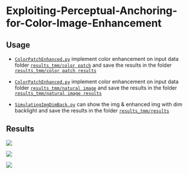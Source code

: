 # Exploiting-Perceptual-Anchoring-for-Color-Image-Enhancement

## Usage

* [`ColorPatchEnhanced.py`](https://github.com/patrick0314/Exploiting-Perceptual-Anchoring-for-Color-Image-Enhancement/blob/main/ColorPatchEnhanced.py) implement color enhancement on input data folder [`results_tmm/color patch`](https://github.com/patrick0314/Exploiting-Perceptual-Anchoring-for-Color-Image-Enhancement/tree/main/results_tmm/color%20patch) and save the results in the folder [`results_tmm/color patch results`](https://github.com/patrick0314/Exploiting-Perceptual-Anchoring-for-Color-Image-Enhancement/tree/main/results_tmm/color%20patch%20results)

* [`ColorPatchEnhanced.py`](https://github.com/patrick0314/Exploiting-Perceptual-Anchoring-for-Color-Image-Enhancement/blob/main/NaturalImgEnhanced.py) implement color enhancement on input data folder [`results_tmm/natural image`](https://github.com/patrick0314/Exploiting-Perceptual-Anchoring-for-Color-Image-Enhancement/tree/main/results_tmm/natural%20image) and save the results in the folder [`results_tmm/natural image results`](https://github.com/patrick0314/Exploiting-Perceptual-Anchoring-for-Color-Image-Enhancement/tree/main/results_tmm/natural%20image%20results)

* [`SimulatingImgDimBack.py`](https://github.com/patrick0314/Exploiting-Perceptual-Anchoring-for-Color-Image-Enhancement/blob/main/SimulatingImgDimBack.py) can show the img & enhanced img with dim backlight and save the results in the folder [`results_tmm/results`](https://github.com/patrick0314/Exploiting-Perceptual-Anchoring-for-Color-Image-Enhancement/tree/main/results_tmm)

## Results

![](https://i.imgur.com/Ucdlxnk.png)

![](https://i.imgur.com/dFyMZLL.png)

![](https://i.imgur.com/NQkgcez.jpg)
